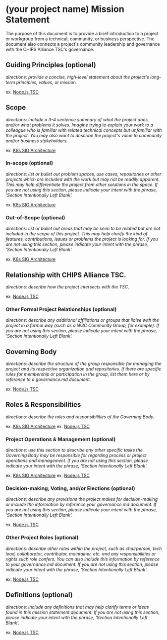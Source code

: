# (your project name) Mission Statement

The purpose of this document is to provide a brief introduction to a project or workgroup from a technical, community, or business perspective. The document also connects a project's community leadership and governance with the CHIPS Alliance TSC's governance.

## Guiding Principles (optional)

_directions: provide a concise, high-level statement about the project's long-term principles, values, or mission._

ex. [Node.js TSC](https://github.com/nodejs/TSC/blob/master/TSC-Charter.md#section-1-guiding-principle)

## Scope

_directions: Include a 3-4 sentence summary of what the project does, and/or what problems it solves. Imagine trying to explain your work to a colleague who is familiar with related technical concepts but unfamiliar with the project. You may also want to describe the project's value to community and/or business stakeholders._

ex. [K8s SIG Architecture](https://github.com/kubernetes/community/blob/master/sig-architecture/charter.md#scope)

### In-scope (optional)

_directions: list or bullet out problem spaces, use cases, repositories or other projects which are included with the work but may not be readily apparent. This may help differentiate the project from other solutions in the space. If you are not using this section, please indicate your intent with the phrase, 'Section Intentionally Left Blank'._

ex. [K8s SIG Architecture](https://github.com/kubernetes/community/blob/master/sig-architecture/charter.md#in-scope)

### Out-of-Scope (optional)

_directions: list or bullet out areas that may be seen to be related but are not included in the scope of this project. This may help clarify the kind of features, contributions, issues or problems the project is looking for. If you are not using this section, please indicate your intent with the phrase, 'Section Intentionally Left Blank'._

ex. [K8s SIG Architecture](https://github.com/kubernetes/community/blob/master/sig-architecture/charter.md#out-of-scope)

## Relationship with CHIPS Alliance TSC.

_directions: describe how the project intersects with the TSC._ 

ex. [Node.js TSC](https://github.com/nodejs/TSC/blob/master/TSC-Charter.md#section-2-evolution-of-openjs-foundation-governance)

### Other Formal Project Relationships (optional)

_directions: describe any additional affiliations or groups that liaise with the project in a formal way (such as a W3C Community Group, for example). If you are not using this section, please indicate your intent with the phrase, 'Section Intentionally Left Blank'._

## Governing Body

_directions: describe the structure of the group responsible for managing the project and its respective organization and repositories. If there are specific rules for membership or participation in the group, list them here or by reference to a governance.md document._

ex. [Node.js TSC](https://github.com/nodejs/TSC/blob/master/TSC-Charter.md#section-3-establishment-of-the-tsc)

## Roles & Responsibilities 

_directions: describe the roles and responsibilities of the Governing Body._

ex. [K8s SIG Architecture](https://github.com/kubernetes/community/blob/master/sig-architecture/charter.md#roles-and-organization-management)
ex. [Node.js TSC](https://github.com/nodejs/TSC/blob/master/TSC-Charter.md#section-4-responsibilities-of-the-tsc)

### Project Operations & Management (optional)

_directions: use this section to describe any other specific tasks the Governing Body may be responsible for regarding process or project operations and management. If you are not using this section, please indicate your intent with the phrase, 'Section Intentionally Left Blank'._

ex. [K8s SIG Architecture](https://github.com/kubernetes/community/blob/master/sig-architecture/charter.md#roles-and-organization-management)
ex. [Node.js TSC](https://github.com/nodejs/TSC/blob/master/TSC-Charter.md#section-5-nodejs-project-operations)

### Decision-making, Voting, and/or Elections (optional)

_directions: describe any provisions the project makes for decision-making or include the information by reference your governance.md document. If you are not using this section, please indicate your intent with the phrase, 'Section Intentionally Left Blank'._

ex. [Node.js TSC](https://github.com/nodejs/TSC/blob/master/TSC-Charter.md#section-6-elections)

### Other Project Roles (optional)

_directions: describe other roles within the project, such as chairperson, tech lead, collaborator, contributor, maintainer, etc. and any responsibilities or rights such role confers. You can also include this information by reference to your governance.md document. If you are not using this section, please indicate your intent with the phrase, 'Section Intentionally Left Blank'._

ex. [Node.js TSC](https://github.com/nodejs/TSC/blob/master/TSC-Charter.md#section-8-project-roles)

## Definitions (optional)

_directions: include any definitions that may help clarify terms or ideas found in this mission statement document. If you are not using this section, please indicate your intent with the phrase, 'Section Intentionally Left Blank'._

ex. [Node.js TSC](https://github.com/nodejs/TSC/blob/master/TSC-Charter.md#section-9-definitions)
